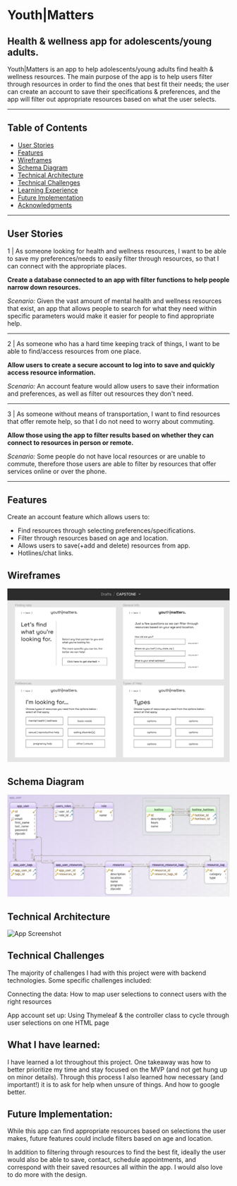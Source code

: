 # Youth|Matters 

## Health & wellness app for adolescents/young adults.

Youth|Matters is an app to help adolescents/young adults find health & wellness resources. The main purpose of the app is to help users filter through resources in order to find the ones that best fit their needs; the user can create an account to save their specifications & preferences, and the app will filter out appropriate resources based on what the user selects.

___________

## Table of Contents

- [User Stories](#user-stories)
- [Features](#features)
- [Wireframes](#wireframes)
- [Schema Diagram](#schema-diagram)
- [Technical Architecture](#technical-architecture)
- [Technical Challenges](#technical-challenges)
- [Learning Experience](#what-i-have-learned)
- [Future Implementation](#future-implementation)
- [Acknowledgments](#acknowledgements)

___________

## User Stories

1 | As someone looking for health and wellness resources, I want to be able to save my preferences/needs to easily filter through resources, so that I can connect with the appropriate places.

**Create a database connected to an app with filter functions to help people narrow down resources.**

*Scenario:* Given the vast amount of mental health and wellness resources that exist, an app that allows people to search for what they need within specific parameters would make it easier for people to find appropriate help.
____
2 | As someone who has a hard time keeping track of things, I want to be able to find/access resources from one place.

**Allow users to create a secure account to log into to save and quickly access resource information.**

*Scenario:* An account feature would allow users to save their information and preferences, as well as filter out resources they don't need.
___
3 | As someone without means of transportation, I want to find resources that offer remote help, so that I do not need to worry about commuting.

**Allow those using the app to filter results based on whether they can connect to resources in person or remote.**

*Scenario:* Some people do not have local resources or are unable to commute, therefore those users are able to filter by resources that offer services online or over the phone.

___________

## Features

Create an account feature which allows users to:
- Find resources through selecting preferences/specifications.
- Filter through resources based on age and location.
- Allows users to save(+add and delete) resources from app.
- Hotlines/chat links.


## Wireframes

![App Screenshot](https://github.com/lo-designs/Gunther_Laura_Capstone/blob/main/capstone_wireframes.jpg)


## Schema Diagram

![App Screenshot](https://github.com/lo-designs/Gunther_Laura_Capstone/blob/main/capstone_db_schema.jpg)


## Technical Architecture

![App Screenshot](https://github.com/lo-designs/YouthMattersApp/blob/main/techStack.png)


## Technical Challenges

The majority of challenges I had with this project were with backend technologies. Some specific challenges included:

Connecting the data: How to map user selections to connect users with the right resources

App account set up: Using Thymeleaf & the controller class to cycle through user selections on one HTML page


## What I have learned:

I have learned a lot throughout this project. One takeaway was how to better prioritize my time and stay focused on the MVP (and not get hung up on minor details). Through this process I also learned how necessary (and important!) it is to ask for help when unsure of things. And how to google better.

## Future Implementation:

While this app can find appropriate resources based on selections the user makes, future features could include filters based on age and location.

In addition to filtering through resources to find the best fit, ideally the user would also be able to save, contact, schedule appointments, and correspond with their saved resources all within the app. I would also love to do more with the design.
